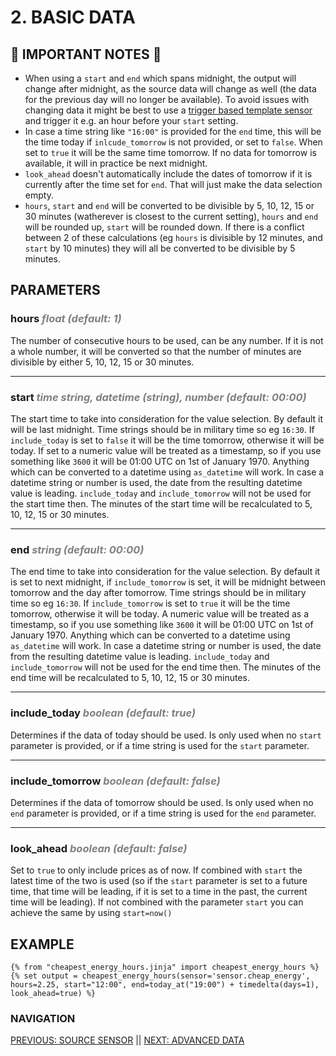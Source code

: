# 2. BASIC DATA

## 🚨 IMPORTANT NOTES 🚨

* When using a `start` and `end` which spans midnight, the output will change after midnight, as the source data will change as well (the data for the previous day will no longer be available). To avoid issues with changing data it might be best to use a [trigger based template sensor](https://www.home-assistant.io/integrations/template/#trigger-based-template-binary-sensors-buttons-images-numbers-selects-and-sensors) and trigger it e.g. an hour before your `start` setting.
* In case a time string like `"16:00"` is provided for the `end` time, this will be the time today if `inlcude_tomorrow` is not provided, or set to `false`. When set to `true` it will be the same time tomorrow. If no data for tomorrow is available, it will in practice be next midnight.
* `look_ahead` doesn't automatically include the dates of tomorrow if it is currently after the time set for `end`. That will just make the data selection empty.
* `hours`, `start` and `end` will be converted to be divisible by 5, 10, 12, 15 or 30 minutes (watherever is closest to the current setting), `hours` and `end` will be rounded up, `start` will be rounded down. If there is a conflict between 2 of these calculations (eg `hours` is divisible by 12 minutes, and `start` by 10 minutes) they will all be converted to be divisible by 5 minutes.

## PARAMETERS

### **hours** <span style="color:grey">_float (default: 1)_</span>
The number of consecutive hours to be used, can be any number. If it is not a whole number, it will be converted so that the number of minutes are divisible by either 5, 10, 12, 15 or 30 minutes.
***
### **start** <span style="color:grey">_time string, datetime (string), number (default: 00:00)_</span>
The start time to take into consideration for the value selection. By default it will be last midnight.
Time strings should be in military time so eg `16:30`. If `include_today` is set to `false` it will be the time tomorrow, otherwise it will be today. If set to a numeric value will be treated as a timestamp, so if you use something like `3600` it will be 01:00 UTC on 1st of January 1970. Anything which can be converted to a datetime using `as_datetime` will work. In case a datetime string or number is used, the date from the resulting datetime value is leading. `include_today` and `include_tomorrow` will not be used for the start time then. The minutes of the start time will be recalculated to 5, 10, 12, 15 or 30 minutes.
***
### **end** <span style="color:grey">_string (default: 00:00)_</span>
The end time to take into consideration for the value selection. By default it is set to next midnight, if `include_tomorrow` is set, it will be midnight between tomorrow and the day after tomorrow.
Time strings should be in military time so eg `16:30`. If `include_tomorrow` is set to `true` it will be the time tomorrow, otherwise it will be today. A numeric value will be treated as a timestamp, so if you use something like `3600` it will be 01:00 UTC on 1st of January 1970. Anything which can be converted to a datetime using `as_datetime` will work. In case a datetime string or number is used, the date from the resulting datetime value is leading. `include_today` and `include_tomorrow` will not be used for the end time then. The minutes of the end time will be recalculated to 5, 10, 12, 15 or 30 minutes.
***
### **include_today** <span style="color:grey">_boolean (default: true)_</span>
Determines if the data of today should be used. Is only used when no `start` parameter is provided, or if a time string is used for the `start` parameter.
***
### **include_tomorrow** <span style="color:grey">_boolean (default: false)_</span>
Determines if the data of tomorrow should be used. Is only used when no `end` parameter is provided, or if a time string is used for the `end` parameter.
***
### **look_ahead** <span style="color:grey">_boolean (default: false)_</span>
Set to `true` to only include prices as of now. If combined with `start` the latest time of the two is used (so if the `start` parameter is set to a future time, that time will be leading, if it is set to a time in the past, the current time will be leading). If not combined with the parameter `start` you can achieve the same by using `start=now()`

## EXAMPLE

```jinja
{% from "cheapest_energy_hours.jinja" import cheapest_energy_hours %}
{% set output = cheapest_energy_hours(sensor='sensor.cheap_energy', hours=2.25, start="12:00", end=today_at("19:00") + timedelta(days=1), look_ahead=true) %}
```

### NAVIGATION
[PREVIOUS: SOURCE SENSOR](./1-source_sensor.md) || [NEXT: ADVANCED DATA](./3-advanced_data.md)
